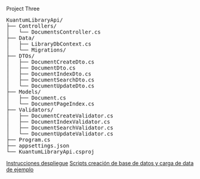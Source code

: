 Project Three

<pre lang="markdown">KuantumLibraryApi/
├── Controllers/
│   └── DocumentsController.cs
├── Data/
│   ├── LibraryDbContext.cs
│   └── Migrations/
├── DTOs/
│   ├── DocumentCreateDto.cs
│   ├── DocumentDto.cs
│   ├── DocumentIndexDto.cs
│   ├── DocumentSearchDto.cs
│   └── DocumentUpdateDto.cs
├── Models/
│   ├── Document.cs
│   └── DocumentPageIndex.cs
├── Validators/
│   ├── DocumentCreateValidator.cs
│   ├── DocumentIndexValidator.cs
│   ├── DocumentSearchValidator.cs
│   └── DocumentUpdateValidator.cs
├── Program.cs
├── appsettings.json
└── KuantumLibraryApi.csproj</pre>


[Instrucciones despliegue](KuantumLibraryAPI_Deployment_Guide.pdf)
[Scripts creación de base de datos y carga de data de ejemplo](DOCUMENTACIÓN)